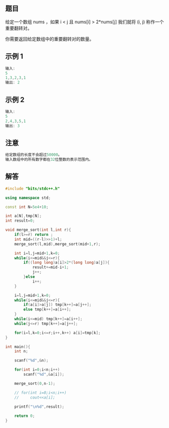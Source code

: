 ## **题目**
给定一个数组 nums ，如果 i < j 且 nums[i] > 2*nums[j] 我们就将 (i, j) 称作一个重要翻转对。

你需要返回给定数组中的重要翻转对的数量。

## **示例 1**
```c++
输入: 
5
1,3,2,3,1
输出: 2
```

## **示例 2**
```c++
输入: 
5
2,4,3,5,1
输出: 3
```

## **注意**
```c++
给定数组的长度不会超过50000。
输入数组中的所有数字都在32位整数的表示范围内。
```

## **解答**
```c++
#include "bits/stdc++.h"

using namespace std;

const int N=5e4+10;

int a[N],tmp[N];
int result=0;

void merge_sort(int l,int r){
    if(l>=r) return ;
    int mid=((r-l)>>1)+l;
    merge_sort(l,mid),merge_sort(mid+1,r);

    int i=l,j=mid+1,k=0;
    while(i<=mid&&j<=r){
        if((long long)a[i]>2*(long long)a[j]){
            result+=mid-i+1;
            j++;
        }else
            i++;
    }

    i=l,j=mid+1,k=0;
    while(i<=mid&&j<=r){
        if(a[i]>a[j]) tmp[k++]=a[j++];
        else tmp[k++]=a[i++];
    }
    while(i<=mid) tmp[k++]=a[i++];
    while(j<=r) tmp[k++]=a[j++];

    for(i=l,k=0;i<=r;i++,k++) a[i]=tmp[k];
}

int main(){
    int n;

    scanf("%d",&n);

    for(int i=0;i<n;i++)
        scanf("%d",&a[i]);

    merge_sort(0,n-1);

    // for(int i=0;i<n;i++)
    //     cout<<a[i];

    printf("\n%d",result);
    
    return 0;
}
```